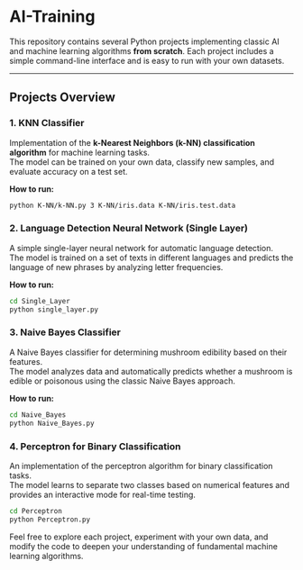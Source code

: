 # AI-Training

This repository contains several Python projects implementing classic AI and machine learning algorithms **from scratch**. Each project includes a simple command-line interface and is easy to run with your own datasets.

---

## Projects Overview

### 1. KNN Classifier
Implementation of the **k-Nearest Neighbors (k-NN) classification algorithm** for machine learning tasks.  
The model can be trained on your own data, classify new samples, and evaluate accuracy on a test set.

**How to run:**
```bash
python K-NN/k-NN.py 3 K-NN/iris.data K-NN/iris.test.data
```

### 2. Language Detection Neural Network (Single Layer)
A simple single-layer neural network for automatic language detection.  
The model is trained on a set of texts in different languages and predicts the language of new phrases by analyzing letter frequencies.

**How to run:**
```bash
cd Single_Layer
python single_layer.py
```

### 3. Naive Bayes Classifier
A Naive Bayes classifier for determining mushroom edibility based on their features.  
The model analyzes data and automatically predicts whether a mushroom is edible or poisonous using the classic Naive Bayes approach.

**How to run:**
```bash
cd Naive_Bayes
python Naive_Bayes.py
```

### 4. Perceptron for Binary Classification
An implementation of the perceptron algorithm for binary classification tasks.  
The model learns to separate two classes based on numerical features and provides an interactive mode for real-time testing.

```bash
cd Perceptron
python Perceptron.py
```

Feel free to explore each project, experiment with your own data, and modify the code to deepen your understanding of fundamental machine learning algorithms.

